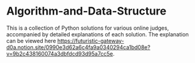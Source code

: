 # Algorithm-and-Data-Structure
This is a collection of Python solutions for various online judges, accompanied by detailed explanations of each solution. The explanation can be viewed here https://futuristic-gateway-d0a.notion.site/0990e3d62a6c4fa9a0340294ca1bd08e?v=9b2c438160074a3dbfdcd93d95a7cc5e.